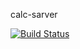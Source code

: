 calc-sarver

[![Build Status](https://travis-ci.org/MunNaaS/calc-sarver.svg?branch=master)](https://travis-ci.org/MunNaaS/calc-sarver)